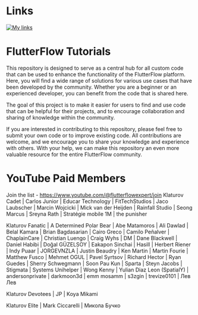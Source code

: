 # Links

[![My links](https://img.shields.io/badge/-My%20Links-purple?style=for-the-badge&logo=linktree&logoColor=white)](https://linktr.ee/klaturov)

# FlutterFlow Tutorials

This repository is designed to serve as a central hub for all custom code that can be used to enhance the functionality of the FlutterFlow platform. Here, you will find a wide range of solutions for various use cases that have been developed by the community. Whether you are a beginner or an experienced developer, you can benefit from the code that is shared here.

The goal of this project is to make it easier for users to find and use code that can be helpful for their projects, and to encourage collaboration and sharing of knowledge within the community.

If you are interested in contributing to this repository, please feel free to submit your own code or to improve existing code. All contributions are welcome, and we encourage you to share your knowledge and experience with others. With your help, we can make this repository an even more valuable resource for the entire FlutterFlow community.

# YouTube Paid Members

Join the list - https://www.youtube.com/@flutterflowexpert/join
Klaturov Cadet
| Carlos Junior
| Educar Technology
| FitTechStudios
| Jaco Laubscher
| Marcin Wojcicki
| Mick van der Heijden
| Rainfall Studio
| Seong Marcus
| Sreyna Rath
| Stratégie mobile 1M
| the punisher

Klaturov Fanatic
| A Determined Polar Bear
| Abe Matamoros
| Ali Dawlad
| Belal Kamara
| Brian Bagdasarian
| Cairo Greco
| Camilo Peñalver
| ChaplainCare
| Christian Luengo
| Craig Wyhs
| DM
| Dane Blackwell
| Daniel Habibi
| Doğal GÜZELSOY
| Eakapon Sinchai
| Hasill
| Herbert Riener
| Indy Puaar
| JORGEVNZLA
| Justin Beaudry
| Ken Martin
| Martin Fourie
| Matthew Fusco
| Mehmet OGUL
| Pavel Syrtsov
| Richard Hector
| Ryan Guedes
| Sherry Schwegmann
| Soon Pau Kun
| Sparta
| Steyn Jacobs
| Stigmata
| Systems Unihelper
| Wong Kenny
| Yulian Diaz Leon (SpatialY)
| andersonprivate
| darkmoon3d
| emm mosamm
| s3zgin
| trevize0101
| Лев Лев

Klaturov Devotees
| JP
| Koya Mikami

Klaturov Elite
| Mark Ciccarelli
| Микола Бучко
